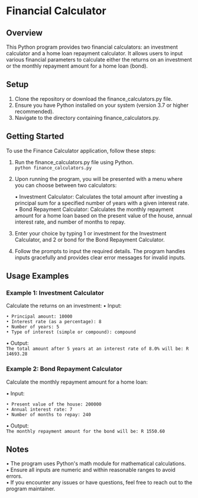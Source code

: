# Financial Calculator
 
 ## Overview
 This Python program provides two financial calculators: an investment calculator and a home loan repayment calculator. It allows users to input various financial parameters to calculate either the returns on an investment or the monthly repayment amount for a home loan (bond).

 ## Setup
 1. Clone the repository or download the finance_calculators.py file.
 2. Ensure you have Python installed on your system (version 3.7 or higher recommended).
 3. Navigate to the directory containing finance_calculators.py.
   
 ## Getting Started
 To use the Finance Calculator application, follow these steps:

 1. Run the finance_calculators.py file using Python.  
      ```python finance_calculators.py```
 2. Upon running the program, you will be presented with a menu where you can choose between two calculators:

    • Investment Calculator: Calculates the total amount after investing a principal sum for a specified number of years with a given interest rate.  
    • Bond Repayment Calculator: Calculates the monthly repayment amount for a home loan based on the present value of the house, annual interest rate, and number of months to repay.
 3. Enter your choice by typing 1 or investment for the Investment Calculator, and 2 or bond for the Bond Repayment Calculator.
 4. Follow the prompts to input the required details. The program handles inputs gracefully and provides clear error messages for invalid inputs.

 ## Usage Examples
 ### Example 1: Investment Calculator
 Calculate the returns on an investment:
  • Input:

    • Principal amount: 10000
    • Interest rate (as a percentage): 8
    • Number of years: 5
    • Type of interest (simple or compound): compound 

 • Output:  
    ```The total amount after 5 years at an interest rate of 8.0% will be: R 14693.28```

 ### Example 2: Bond Repayment Calculator
 Calculate the monthly repayment amount for a home loan:

 • Input:

    • Present value of the house: 200000
    • Annual interest rate: 7
    • Number of months to repay: 240

• Output:  
  ```The monthly repayment amount for the bond will be: R 1550.60```

## Notes
• The program uses Python's math module for mathematical calculations.  
• Ensure all inputs are numeric and within reasonable ranges to avoid errors.  
• If you encounter any issues or have questions, feel free to reach out to the program maintainer.